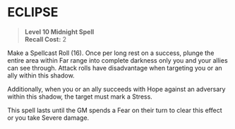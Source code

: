 # ECLIPSE

> **Level 10 Midnight Spell**  
> **Recall Cost:** 2

Make a Spellcast Roll (16). Once per long rest on a success, plunge the entire area within Far range into complete darkness only you and your allies can see through. Attack rolls have disadvantage when targeting you or an ally within this shadow.

Additionally, when you or an ally succeeds with Hope against an adversary within this shadow, the target must mark a Stress.

This spell lasts until the GM spends a Fear on their turn to clear this effect or you take Severe damage.